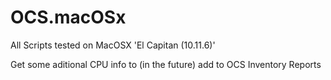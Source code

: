 # OCS.macOSx
All Scripts tested on MacOSX 'El Capitan (10.11.6)'

Get some aditional CPU info to (in the future) add to OCS Inventory Reports
